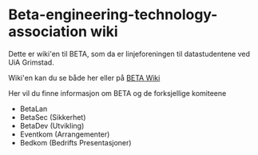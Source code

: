 # Beta-engineering-technology-association wiki
Dette er wiki'en til BETA, som da er linjeforeningen til datastudentene ved UiA Grimstad.


Wiki'en kan du se både her eller på [BETA Wiki](https://wiki.betauia.net/)

Her vil du finne informasjon om BETA og de forksjellige komiteene 
* BetaLan 
* BetaSec (Sikkerhet)
* BetaDev (Utvikling)
* Eventkom (Arrangementer)
* Bedkom (Bedrifts Presentasjoner)
